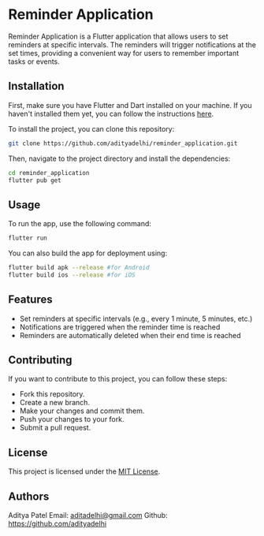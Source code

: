 # Reminder Application

Reminder Application is a Flutter application that allows users to set reminders at specific intervals. The reminders will trigger notifications at the set times, providing a convenient way for users to remember important tasks or events.

## Installation

First, make sure you have Flutter and Dart installed on your machine. If you haven't installed them yet, you can follow the instructions [here](https://flutter.dev/docs/get-started/install).

To install the project, you can clone this repository:

```bash
git clone https://github.com/adityadelhi/reminder_application.git
```

Then, navigate to the project directory and install the dependencies:

```bash
cd reminder_application
flutter pub get
```

## Usage

To run the app, use the following command:

```bash
flutter run
```

You can also build the app for deployment using:

```bash
flutter build apk --release #for Android
flutter build ios --release #for iOS
```

## Features

- Set reminders at specific intervals (e.g., every 1 minute, 5 minutes, etc.)
- Notifications are triggered when the reminder time is reached
- Reminders are automatically deleted when their end time is reached

## Contributing

If you want to contribute to this project, you can follow these steps:

- Fork this repository.
- Create a new branch.
- Make your changes and commit them.
- Push your changes to your fork.
- Submit a pull request.

## License

This project is licensed under the [MIT License](https://opensource.org/licenses/MIT).

## Authors
Aditya Patel
Email: aditadelhi@gmail.com
Github: https://github.com/adityadelhi
